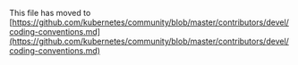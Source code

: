 This file has moved to [https://github.com/kubernetes/community/blob/master/contributors/devel/coding-conventions.md](https://github.com/kubernetes/community/blob/master/contributors/devel/coding-conventions.md)
